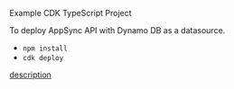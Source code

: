 Example CDK TypeScript Project

To deploy AppSync API with Dynamo DB as a datasource.

* `npm install`
* `cdk deploy`

[description](https://note.figmentresearch.com/aws/cdkappsync-dynamo)